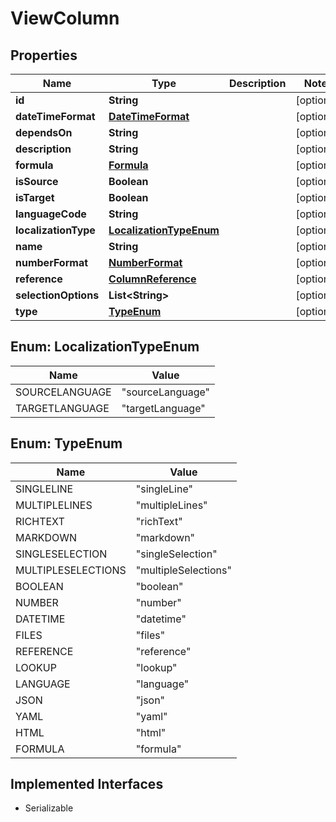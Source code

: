 

# ViewColumn


## Properties

| Name | Type | Description | Notes |
|------------ | ------------- | ------------- | -------------|
|**id** | **String** |  |  [optional] |
|**dateTimeFormat** | [**DateTimeFormat**](DateTimeFormat.md) |  |  [optional] |
|**dependsOn** | **String** |  |  [optional] |
|**description** | **String** |  |  [optional] |
|**formula** | [**Formula**](Formula.md) |  |  [optional] |
|**isSource** | **Boolean** |  |  [optional] |
|**isTarget** | **Boolean** |  |  [optional] |
|**languageCode** | **String** |  |  [optional] |
|**localizationType** | [**LocalizationTypeEnum**](#LocalizationTypeEnum) |  |  [optional] |
|**name** | **String** |  |  [optional] |
|**numberFormat** | [**NumberFormat**](NumberFormat.md) |  |  [optional] |
|**reference** | [**ColumnReference**](ColumnReference.md) |  |  [optional] |
|**selectionOptions** | **List&lt;String&gt;** |  |  [optional] |
|**type** | [**TypeEnum**](#TypeEnum) |  |  [optional] |



## Enum: LocalizationTypeEnum

| Name | Value |
|---- | -----|
| SOURCELANGUAGE | &quot;sourceLanguage&quot; |
| TARGETLANGUAGE | &quot;targetLanguage&quot; |



## Enum: TypeEnum

| Name | Value |
|---- | -----|
| SINGLELINE | &quot;singleLine&quot; |
| MULTIPLELINES | &quot;multipleLines&quot; |
| RICHTEXT | &quot;richText&quot; |
| MARKDOWN | &quot;markdown&quot; |
| SINGLESELECTION | &quot;singleSelection&quot; |
| MULTIPLESELECTIONS | &quot;multipleSelections&quot; |
| BOOLEAN | &quot;boolean&quot; |
| NUMBER | &quot;number&quot; |
| DATETIME | &quot;datetime&quot; |
| FILES | &quot;files&quot; |
| REFERENCE | &quot;reference&quot; |
| LOOKUP | &quot;lookup&quot; |
| LANGUAGE | &quot;language&quot; |
| JSON | &quot;json&quot; |
| YAML | &quot;yaml&quot; |
| HTML | &quot;html&quot; |
| FORMULA | &quot;formula&quot; |


## Implemented Interfaces

* Serializable


